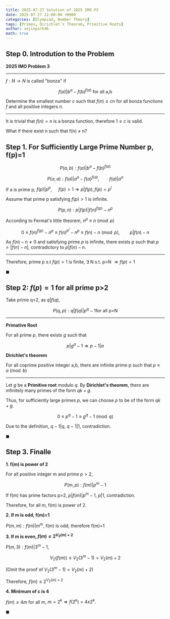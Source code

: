 ```yaml
---
title: 2025-07-27 Solution of 2025 IMO P3
date: 2025-07-27 22:00:00 +0900
categories: [Olympiad, Number Theory]
tags: [Primes, Dirichlet’s Theorem, Primitive Roots]
author: sejinpark46
math: true
---
```


## Step 0. Introdution to the Problem

**2025 IMO Problem 3**

---

$f : N \to N$ is called "bonza" if

$$
f(a)|b^a-f(b)^{f(a)}   \text{   for all a,b}
$$

Determine the smallest number $c$ such that $f(n)\leqslant cn$ for all bonza functions $f$ and all positive integers $n$.

---

It is trivial that $f(n)=n$ is a bonza function, therefore $1\leqslant c$ is valid.

What if there exist n such that f(n) $\neq$ n?


## Step 1. For Sufficiently Large Prime Number p, f(p)=1

$$
P(a,b): f(a)|b^a-f(b)^{f(a)}
$$

$$
P(a,a): f(a)|a^a-f(a)^{f(a)}, \qquad f(a)|a^a
$$

If a is prime p, $f(p)|p^p$, $\quad f(p)>1 \Rightarrow p|f(p), f(p)=p^l$

Assume that prime p satisfying $f(p)>1$ is infinite.

$$
P(p,n): p|f(p)|f(n)^{f(p)}-n^p
$$

According to Fermat's little theorem, $n^p \equiv n \pmod{p}$

$$
0 \equiv f(n)^{f(p)}-n^p \equiv f(n)^{p^l}-n^p \equiv f(n)-n \pmod{p}, \qquad p|f(n)-n
$$

As $f(n)-n \neq 0$ and satisfying prime $p$ is infinite, there exists p such that $p>|f(n)-n|$, contradictory to $p|f(n)-n$.

---

Therefore, prime p s.t $f(p)>1$ is finite, $\exists$ N s.t. p>N $\Rightarrow f(p)=1$

$\blacksquare$


## Step 2: $f(p)=1$ for all prime p>2

Take prime q>2, as $q|f(q)$,

$$
P(q,p): q|f(q)|p^q-1 \text{for all p>N}
$$

---
**Primative Root**

For all prime $p$, there exists $g$ such that

$$
p|g^a-1 \Rightarrow p-1|a
$$



**Dirichlet's theorem**

For all coprime positive integer a,b, there are infinite prime p such that $p \equiv a \pmod{b}$

---


Let $g$ be a **Primitive root** modulo $q$. By **Dirichlet's theorem**, there are infinitely many primes of the form $qk+g$.

Thus, for sufficiently large primes $p$, we can choose $p$ to be of the form $qk+g$.

$$
0 \equiv p^q-1 \equiv g^q-1 \pmod{q}
$$

Due to the definition, $q-1|q$, $q-1|1$, contradiction.

$\blacksquare$


## Step 3. Finalle

**1. f(m) is power of 2**

For all positive integer m and prime $p>2$,

$$
P(m,p): f(m)|p^m-1
$$

If f(m) has prime factors p>2, $p|f(m)|p^m-1$, $p|1$, contradiction.

Therefore, for all m, f(m) is power of 2.

**2. If m is odd, f(m)=1**

$P(m,m): f(m)|m^m$, f(m) is odd, therefore f(m)=1

**3. If m is even, $f(m) \leq 2^{V_2(m)+2}$**

$P(m,3): f(m)|3^m-1$,

$$
V_2(f(m)) \leq V_2(3^m-1) = V_2(m)+2
$$

(Omit the proof of $V_2(3^m-1) = V_2(m)+2$)

Therefore, $f(m) \leq 2^{V_2(m)+2}$

**4. Minimum of c is 4**

$f(m) \leq 4m$ for all m, $m=2^k \Rightarrow f(2^k)=4x2^k$.

$\blacksquare$
